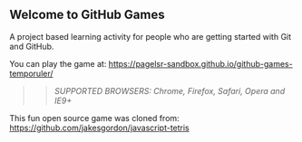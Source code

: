 ## Welcome to GitHub Games

A project based learning activity for people who are getting started with Git and GitHub.

You can play the game at: https://pagelsr-sandbox.github.io/github-games-temporuler/

>> _*SUPPORTED BROWSERS*: Chrome, Firefox, Safari, Opera and IE9+_

This fun open source game was cloned from: https://github.com/jakesgordon/javascript-tetris
